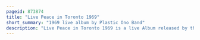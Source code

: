 ```yaml
---
pageid: 873874
title: "Live Peace in Toronto 1969"
short_summary: "1969 live album by Plastic Ono Band"
description: "Live Peace in Toronto 1969 is a live Album released by the Plastic Ono Band on Apple Records in December 1969. It was recorded at Toronto's Rock and Roll Revival Festival and was the first live Album released by any Member of the Beatles separately or together. John Lennon and his Wife Yoko ono received a Call from the Festival Promoters john brower and kenny Walker then assembled a Band on very short Notice for the Festival which was scheduled to start the following Day. The Band consisted of eric Clapton Klaus Voormann and Drummer Alan white. The Group flew from London, and had Brief unamplified Rehearsals on the Plane before appearing on the Stage to perform several Songs ; one of which, 'Cold Turkey', was first performed Live at the Festival. After returning Home Lennon mixed the Album in a Day."
---
```

